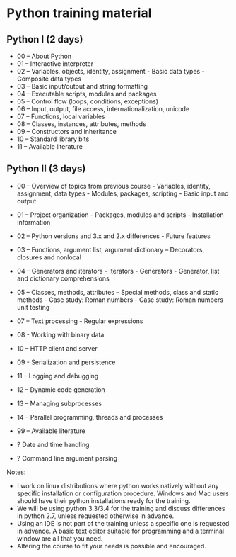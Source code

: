 # Python training material

## Python I (2 days)

  * 00 – About Python
  * 01 – Interactive interpreter
  * 02 – Variables, objects, identity, assignment
          - Basic data types
          - Composite data types
  * 03 – Basic input/output and string formatting
  * 04 – Executable scripts, modules and packages
  * 05 – Control flow (loops, conditions, exceptions)
  * 06 – Input, output, file access, internationalization, unicode
  * 07 – Functions, local variables
  * 08 – Classes, instances, attributes, methods
  * 09 – Constructors and inheritance
  * 10 – Standard library bits
  * 11 – Available literature

## Python II (3 days)

  * 00 – Overview of topics from previous course
           - Variables, identity, assignment, data types
           - Modules, packages, scripting
           - Basic input and output
  * 01 – Project organization
           - Packages, modules and scripts
           - Installation information
  * 02 – Python versions and 3.x and 2.x differences
           - Future features
  * 03 – Functions, argument list, argument dictionary
           – Decorators, closures and nonlocal
  * 04 – Generators and iterators
           - Iterators
           - Generators
           - Generator, list and dictionary comprehensions
  * 05 – Classes, methods, attributes
           – Special methods, class and static methods
           - Case study: Roman numbers
           - Case study: Roman numbers unit testing
  * 07 – Text processing
           - Regular expressions
  * 08 - Working with binary data
  * 10 – HTTP client and server
  * 09 - Serialization and persistence

  * 11 – Logging and debugging
  * 12 – Dynamic code generation
  * 13 – Managing subprocesses
  * 14 – Parallel programming, threads and processes
  * 99 – Available literature

  * ? Date and time handling
  * ? Command line argument parsing

Notes:

  - I work on linux distributions where python works natively without
    any specific installation or configuration procedure. Windows and Mac
    users should have their python installations ready for the training.
  - We will be using python 3.3/3.4 for the training and discuss
differences
    in python 2.7, unless requested otherwise in advance.
  - Using an IDE is not part of the training unless a specific one is
    requested in advance. A basic text editor suitable for programming
    and a terminal window are all that you need.
  - Altering the course to fit your needs is possible and encouraged.
